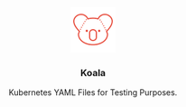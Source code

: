 <br/>
<br/>
<br/>
<br/>
<br/>
<br/>
<p align="center">
    <img alt="Rabbit Logo" src="https://raw.githubusercontent.com/Clivern/Koala/master/assets/img/koala.png" height="80" />
    <h3 align="center">Koala</h3>
    <p align="center">Kubernetes YAML Files for Testing Purposes.</p>
</p>
<br/>
<br/>
<br/>
<br/>
<br/>
<br/>
